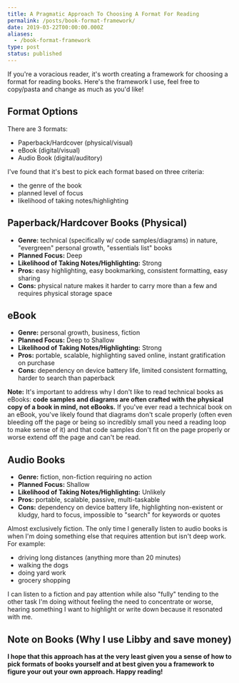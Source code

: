 ```yaml
---
title: A Pragmatic Approach To Choosing A Format For Reading
permalink: /posts/book-format-framework/
date: 2019-03-22T00:00:00.000Z
aliases:
  - /book-format-framework
type: post
status: published
---
```



If you're a voracious reader, it's worth creating a framework for choosing a format for reading books. Here's the framework I use, feel free to copy/pasta and change as much as you'd like!

## Format Options

There are 3 formats:

- Paperback/Hardcover (physical/visual)
- eBook (digital/visual)
- Audio Book (digital/auditory)

I've found that it's best to pick each format based on three criteria:

- the genre of the book
- planned level of focus
- likelihood of taking notes/highlighting

## Paperback/Hardcover Books (Physical)

- **Genre:** technical (specifically w/ code samples/diagrams) in nature, "evergreen" personal growth, "essentials list" books
- **Planned Focus:** Deep
- **Likelihood of Taking Notes/Highlighting:** Strong
- **Pros:** easy highlighting, easy bookmarking, consistent formatting, easy sharing
- **Cons:** physical nature makes it harder to carry more than a few and requires physical storage space

## eBook

- **Genre:** personal growth, business, fiction
- **Planned Focus:** Deep to Shallow
- **Likelihood of Taking Notes/Highlighting:** Strong
- **Pros:** portable, scalable, highlighting saved online, instant gratification on purchase
- **Cons:** dependency on device battery life, limited consistent formatting, harder to search than paperback

**Note:** It's important to address why I don't like to read technical books as eBooks: **code samples and diagrams are often crafted with the physical copy of a book in mind, not eBooks.** If you've ever read a technical book on an eBook, you've likely found that diagrams don't scale properly (often even bleeding off the page or being so incredibly small you need a reading loop to make sense of it) and that code samples don't fit on the page properly or worse extend off the page and can't be read.

## Audio Books

- **Genre:** fiction, non-fiction requiring no action
- **Planned Focus:** Shallow
- **Likelihood of Taking Notes/Highlighting:** Unlikely
- **Pros:** portable, scalable, passive, multi-taskable
- **Cons:** dependency on device battery life, highlighting non-existent or kludgy, hard to focus, impossible to "search" for keywords or quotes

Almost exclusively fiction. The only time I generally listen to audio books is when I'm doing something else that requires attention but isn't deep work. For example:

- driving long distances (anything more than 20 minutes)
- walking the dogs
- doing yard work
- grocery shopping

I can listen to a fiction and pay attention while also "fully" tending to the other task I'm doing without feeling the need to concentrate or worse, hearing something I want to highlight or write down because it resonated with me.

## Note on Books (Why I use Libby and save money)

**I hope that this approach has at the very least given you a sense of how to pick formats of books yourself and at best given you a framework to figure your out your own approach. Happy reading!**

